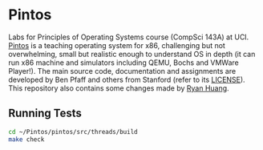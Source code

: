 # Pintos
Labs for Principles of Operating Systems course (CompSci 143A) at UCI. [Pintos](http://pintos-os.org) 
is a teaching operating system for x86, challenging but not overwhelming, small
but realistic enough to understand OS in depth (it can run x86 machine and simulators 
including QEMU, Bochs and VMWare Player!). The main source code, documentation and assignments 
are developed by Ben Pfaff and others from Stanford (refer to its [LICENSE](./LICENSE)).
This repository also contains some changes made by [Ryan Huang](huang@cs.jhu.edu).

## Running Tests

```bash
cd ~/Pintos/pintos/src/threads/build
make check
```
